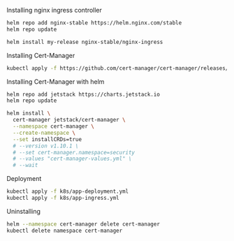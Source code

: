 Installing nginx ingress controller
```sh
helm repo add nginx-stable https://helm.nginx.com/stable
helm repo update

helm install my-release nginx-stable/nginx-ingress
```

Installing Cert-Manager
```sh
kubectl apply -f https://github.com/cert-manager/cert-manager/releases/download/v1.10.1/cert-manager.yaml
```

Installing Cert-Manager with helm
```sh
helm repo add jetstack https://charts.jetstack.io
helm repo update

helm install \
  cert-manager jetstack/cert-manager \
  --namespace cert-manager \
  --create-namespace \
  --set installCRDs=true
  # --version v1.10.1 \
  # --set cert-manager.namespace=security
  # --values "cert-manager-values.yml" \
  # --wait
```



Deployment
```sh
kubectl apply -f k8s/app-deployment.yml
kubectl apply -f k8s/app-ingress.yml
```



Uninstalling
```sh
helm --namespace cert-manager delete cert-manager
kubectl delete namespace cert-manager
```

